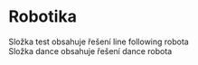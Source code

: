 # Robotika

Složka test obsahuje řešení line following robota  
Složka dance obsahuje řešení dance robota
